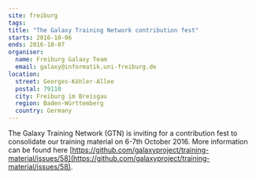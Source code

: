 ```yaml
---
site: freiburg
tags:
title: "The Galaxy Training Network contribution fest"
starts: 2016-10-06
ends: 2016-10-07
organiser:
  name: Freiburg Galaxy Team
  email: galaxy@informatik.uni-freiburg.de
location:
  street: Georges-Köhler-Allee
  postal: 79110
  city: Freiburg im Breisgau
  region: Baden-Württemberg
  country: Germany
---
```


The Galaxy Training Network (GTN) is inviting for a contribution fest to consolidate our training material on 6-7th October 2016.
More information can be found here [https://github.com/galaxyproject/training-material/issues/58](https://github.com/galaxyproject/training-material/issues/58).

